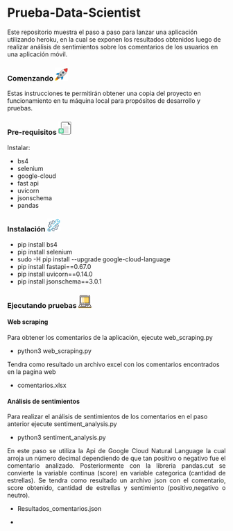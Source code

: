 # Prueba-Data-Scientist

Este repositorio muestra el paso a paso para lanzar una aplicación utilizando heroku, en la cual se exponen los resultados obtenidos luego de realizar análisis de sentimientos sobre los comentarios de los usuarios en una aplicación móvil.

### Comenzando <img src="/imagenes/cohete.jpg" width="30" height="30"> 
Estas instrucciones te permitirán obtener una copia del proyecto en funcionamiento en tu máquina local para propósitos de desarrollo y pruebas.

### Pre-requisitos <img src="/imagenes/requisitos.jpg" width="30" height="30"> 

Instalar: <br>
- bs4 <br>
- selenium <br>
- google-cloud <br>
- fast api <br>
- uvicorn <br>
- jsonschema <br>
- pandas <br>

### Instalación <img src="/imagenes/instalacion.jpg" width="30" height="30"> 

- pip install bs4
- pip install selenium
- sudo -H pip install --upgrade google-cloud-language
- pip install fastapi==0.67.0
- pip install uvicorn==0.14.0
- pip install jsonschema==3.0.1

### Ejecutando pruebas <img src="/imagenes/portatil.png" width="30" height="30"> 

#### Web scraping

Para obtener los comentarios de la aplicación, ejecute web_scraping.py

- python3 web_scraping.py

Tendra como resultado un archivo excel con los comentarios encontrados en la pagina web

- comentarios.xlsx

#### Análisis de sentimientos

Para realizar el análisis de sentimientos de los comentarios en el paso anterior ejecute sentiment_analysis.py

- python3 sentiment_analysis.py

<p style='text-align: justify;'> En este paso se utiliza la Api de Google Cloud Natural Language la cual arroja un número decimal dependiendo de que tan positivo o negativo fue el comentario analizado. Posteriormente con la libreria pandas.cut se convierte la variable continua (score) en variable categorica (cantidad de estrellas). Se tendra como resultado un archivo json con el comentario, score obtenido, cantidad de estrellas y sentimiento (positivo,negativo o neutro).</p>

- Resultados_comentarios.json

-





